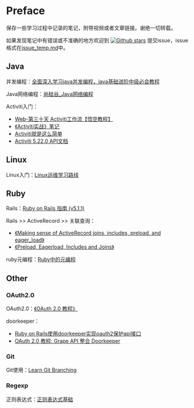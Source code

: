 # Preface

保存一些学习过程中记录的笔记，附带视频或者文章链接。谢绝一切转载。

如果发现笔记中有错误或不准确的地方欢迎到 [![Github stars](https://img.shields.io/github/stars/Dokiys/note?style=social)](https://github.com/Dokiys/note) 提交issue，issue格式在[issue_temp.md](./.issue/issue_temp.md)中。

## Java

并发编程：[全面深入学习java并发编程，java基础进阶中级必会教程](https://www.bilibili.com/video/BV16J411h7Rd?from=search&seid=10343956130926584696)

Java网络编程：[尚硅谷\_Java网络编程](https://www.bilibili.com/video/BV1sK41177JB?from=search&seid=5313324472073206935)

Activiti入门：

* [Web-第三十天 Activiti工作流【悟空教程】](https://cloud.tencent.com/developer/article/1178597)
* [《Activiti实战》笔记](https://juejin.im/post/5a4064365188252b145b4560#heading-18)
* [Activiti就是这么简单](https://juejin.im/post/5aafa3eef265da23784015b9)
* [Activiti 5.22.0 API文档](https://www.activiti.org/javadocs/)

## Linux

Linux入门：[Linux运维学习路线](https://edu.aliyun.com/roadmap/linux?spm=5176.13345299.1392477.2.40cff153gYJxr1)

## Ruby

Rails：[Ruby on Rails 指南 \(v5.1.1\)](https://ruby-china.github.io/rails-guides/index.html)

Rails &gt;&gt; ActiveRecord &gt;&gt; 关联查询：

* [《Making sense of ActiveRecord joins, includes, preload, and eager\_load》](https://scoutapm.com/blog/activerecord-includes-vs-joins-vs-preload-vs-eager_load-when-and-where)
* [《Preload, Eagerload, Includes and Joins》](https://blog.bigbinary.com/2013/07/01/preload-vs-eager-load-vs-joins-vs-includes.html)

ruby元编程：[Ruby中的元编程](https://deathking.github.io/metaprogramming-in-ruby/)



## Other

### OAuth2.0

OAuth2.0：[《OAuth 2.0 教程》](http://www.ruanyifeng.com/blog/2019/04/oauth_design.html)

doorkeeper：

* [Ruby on Rails使用doorkeeper实现oauth2保护api接口](https://www.embbnux.com/2016/01/26/ruby_on_rails_use_doorkeeper_for_auth2-0_to_protect_api/)
* [OAuth 2.0 教程: Grape API 整合 Doorkeeper](https://ruby-china.org/topics/14656)

### Git

Git使用：[Learn Git Branching](https://learngitbranching.js.org/?locale=zh_CN)



### Regexp

正则表达式：[正则表达式基础](https://edu.aliyun.com/lesson_1734_14288?spm=5176.10731542.0.0.30562fc9j5sRRS)

